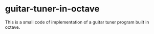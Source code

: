 # guitar-tuner-in-octave
This is a small code of implementation of a guitar tuner program built in octave.
